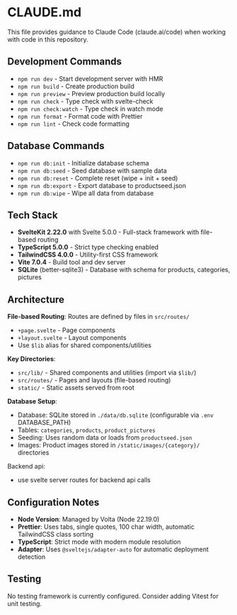# CLAUDE.md

This file provides guidance to Claude Code (claude.ai/code) when working with code in this repository.

## Development Commands

- `npm run dev` - Start development server with HMR
- `npm run build` - Create production build
- `npm run preview` - Preview production build locally
- `npm run check` - Type check with svelte-check
- `npm run check:watch` - Type check in watch mode
- `npm run format` - Format code with Prettier
- `npm run lint` - Check code formatting

## Database Commands

- `npm run db:init` - Initialize database schema
- `npm run db:seed` - Seed database with sample data
- `npm run db:reset` - Complete reset (wipe + init + seed)
- `npm run db:export` - Export database to productseed.json
- `npm run db:wipe` - Wipe all data from database

## Tech Stack

- **SvelteKit 2.22.0** with Svelte 5.0.0 - Full-stack framework with file-based routing
- **TypeScript 5.0.0** - Strict type checking enabled
- **TailwindCSS 4.0.0** - Utility-first CSS framework
- **Vite 7.0.4** - Build tool and dev server
- **SQLite** (better-sqlite3) - Database with schema for products, categories, pictures

## Architecture

**File-based Routing**: Routes are defined by files in `src/routes/`

- `+page.svelte` - Page components
- `+layout.svelte` - Layout components
- Use `$lib` alias for shared components/utilities

**Key Directories**:

- `src/lib/` - Shared components and utilities (import via `$lib/`)
- `src/routes/` - Pages and layouts (file-based routing)
- `static/` - Static assets served from root

**Database Setup**:
- Database: SQLite stored in `./data/db.sqlite` (configurable via `.env` DATABASE_PATH)
- Tables: `categories`, `products`, `product_pictures`
- Seeding: Uses random data or loads from `productseed.json`
- Images: Product images stored in `/static/images/{category}/` directories

Backend api:
- use svelte server routes for backend api calls

## Configuration Notes

- **Node Version**: Managed by Volta (Node 22.19.0)
- **Prettier**: Uses tabs, single quotes, 100 char width, automatic TailwindCSS class sorting
- **TypeScript**: Strict mode with modern module resolution
- **Adapter**: Uses `@sveltejs/adapter-auto` for automatic deployment detection

## Testing

No testing framework is currently configured. Consider adding Vitest for unit testing.

